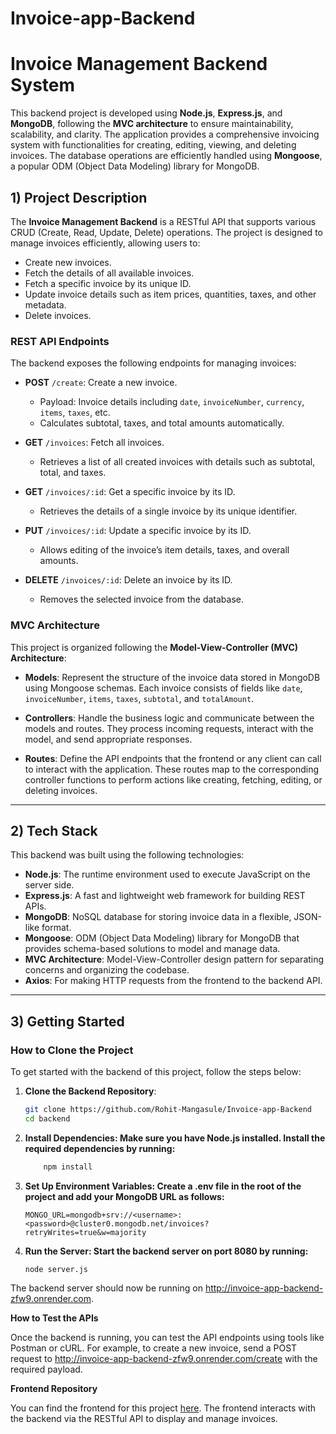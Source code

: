 # Invoice-app-Backend
# Invoice Management Backend System

This backend project is developed using **Node.js**, **Express.js**, and **MongoDB**, following the **MVC architecture** to ensure maintainability, scalability, and clarity. The application provides a comprehensive invoicing system with functionalities for creating, editing, viewing, and deleting invoices. The database operations are efficiently handled using **Mongoose**, a popular ODM (Object Data Modeling) library for MongoDB.

## 1) Project Description

The **Invoice Management Backend** is a RESTful API that supports various CRUD (Create, Read, Update, Delete) operations. The project is designed to manage invoices efficiently, allowing users to:
- Create new invoices.
- Fetch the details of all available invoices.
- Fetch a specific invoice by its unique ID.
- Update invoice details such as item prices, quantities, taxes, and other metadata.
- Delete invoices.

### REST API Endpoints

The backend exposes the following endpoints for managing invoices:

- **POST** `/create`: Create a new invoice.
  - Payload: Invoice details including `date`, `invoiceNumber`, `currency`, `items`, `taxes`, etc.
  - Calculates subtotal, taxes, and total amounts automatically.
  
- **GET** `/invoices`: Fetch all invoices.
  - Retrieves a list of all created invoices with details such as subtotal, total, and taxes.

- **GET** `/invoices/:id`: Get a specific invoice by its ID.
  - Retrieves the details of a single invoice by its unique identifier.

- **PUT** `/invoices/:id`: Update a specific invoice by its ID.
  - Allows editing of the invoice’s item details, taxes, and overall amounts.

- **DELETE** `/invoices/:id`: Delete an invoice by its ID.
  - Removes the selected invoice from the database.

### MVC Architecture

This project is organized following the **Model-View-Controller (MVC) Architecture**:

- **Models**: Represent the structure of the invoice data stored in MongoDB using Mongoose schemas. Each invoice consists of fields like `date`, `invoiceNumber`, `items`, `taxes`, `subtotal`, and `totalAmount`.

- **Controllers**: Handle the business logic and communicate between the models and routes. They process incoming requests, interact with the model, and send appropriate responses.

- **Routes**: Define the API endpoints that the frontend or any client can call to interact with the application. These routes map to the corresponding controller functions to perform actions like creating, fetching, editing, or deleting invoices.

---

## 2) Tech Stack

This backend was built using the following technologies:

- **Node.js**: The runtime environment used to execute JavaScript on the server side.
- **Express.js**: A fast and lightweight web framework for building REST APIs.
- **MongoDB**: NoSQL database for storing invoice data in a flexible, JSON-like format.
- **Mongoose**: ODM (Object Data Modeling) library for MongoDB that provides schema-based solutions to model and manage data.
- **MVC Architecture**: Model-View-Controller design pattern for separating concerns and organizing the codebase.
- **Axios**: For making HTTP requests from the frontend to the backend API.

---

## 3) Getting Started

### How to Clone the Project

To get started with the backend of this project, follow the steps below:

1. **Clone the Backend Repository**:
   ```bash
   git clone https://github.com/Rohit-Mangasule/Invoice-app-Backend
   cd backend

2. **Install Dependencies: Make sure you have Node.js installed. Install the required dependencies by running:**
    ```bash
        npm install
    ```

3. **Set Up Environment Variables: Create a .env file in the root of the project and add your MongoDB URL as follows:**
    ```
    MONGO_URL=mongodb+srv://<username>:<password>@cluster0.mongodb.net/invoices?retryWrites=true&w=majority
    ```

4. **Run the Server: Start the backend server on port 8080 by running:**
    ```
    node server.js
    ```

The backend server should now be running on http://invoice-app-backend-zfw9.onrender.com.


**How to Test the APIs**

Once the backend is running, you can test the API endpoints using tools like Postman or cURL. For example, to create a new invoice, send a POST request to http://invoice-app-backend-zfw9.onrender.com/create with the required payload.

**Frontend Repository**

You can find the frontend for this project [here](https://github.com/Rohit-Mangasule/Invoice-app-Frontend). The frontend interacts with the backend via the RESTful API to display and manage invoices.
